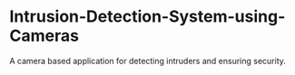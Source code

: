 # Intrusion-Detection-System-using-Cameras
A camera based application for detecting intruders and ensuring security.
